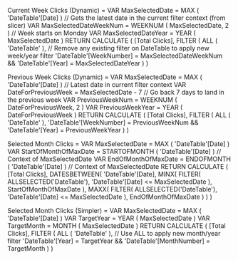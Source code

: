 Current Week Clicks (Dynamic) =
VAR MaxSelectedDate = MAX ( 'DateTable'[Date] ) // Gets the latest date in the current filter context (from slicer)
VAR MaxSelectedDateWeekNum = WEEKNUM ( MaxSelectedDate, 2 ) // Week starts on Monday
VAR MaxSelectedDateYear = YEAR ( MaxSelectedDate )
RETURN
    CALCULATE (
        [Total Clicks],
        FILTER (
            ALL ( 'DateTable' ), // Remove any existing filter on DateTable to apply new week/year filter
            'DateTable'[WeekNumber] = MaxSelectedDateWeekNum &&
            'DateTable'[Year] = MaxSelectedDateYear
        )
    )


Previous Week Clicks (Dynamic) =
VAR MaxSelectedDate = MAX ( 'DateTable'[Date] ) // Latest date in current filter context
VAR DateForPreviousWeek = MaxSelectedDate - 7 // Go back 7 days to land in the previous week
VAR PreviousWeekNum = WEEKNUM ( DateForPreviousWeek, 2 )
VAR PreviousWeekYear = YEAR ( DateForPreviousWeek )
RETURN
    CALCULATE (
        [Total Clicks],
        FILTER (
            ALL ( 'DateTable' ),
            'DateTable'[WeekNumber] = PreviousWeekNum &&
            'DateTable'[Year] = PreviousWeekYear
        )
    )

Selected Month Clicks =
VAR MaxSelectedDate = MAX ( 'DateTable'[Date] )
VAR StartOfMonthOfMaxDate = STARTOFMONTH ( 'DateTable'[Date] ) // Context of MaxSelectedDate
VAR EndOfMonthOfMaxDate = ENDOFMONTH ( 'DateTable'[Date] )   // Context of MaxSelectedDate
RETURN
    CALCULATE (
        [Total Clicks],
        DATESBETWEEN(
            'DateTable'[Date],
            MINX( FILTER( ALLSELECTED('DateTable'), 'DateTable'[Date] <= MaxSelectedDate ), StartOfMonthOfMaxDate ),
            MAXX( FILTER( ALLSELECTED('DateTable'), 'DateTable'[Date] <= MaxSelectedDate ), EndOfMonthOfMaxDate )
        )
    )


Selected Month Clicks (Simpler) =
VAR MaxSelectedDate = MAX ( 'DateTable'[Date] )
VAR TargetYear = YEAR ( MaxSelectedDate )
VAR TargetMonth = MONTH ( MaxSelectedDate )
RETURN
    CALCULATE (
        [Total Clicks],
        FILTER (
            ALL ( 'DateTable' ), // Use ALL to apply new month/year filter
            'DateTable'[Year] = TargetYear &&
            'DateTable'[MonthNumber] = TargetMonth
        )
    )
